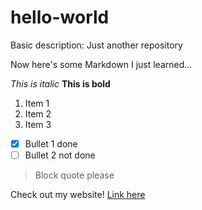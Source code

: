 # hello-world
Basic description: Just another repository

Now here's some Markdown I just learned...

*This is italic*
__This is bold__

1. Item 1
1. Item 2
1. Item 3

* [x] Bullet 1 done
* [ ] Bullet 2 not done

> Block quote please

Check out my website!
[Link here](http://www.kadena.io "Kadena")
